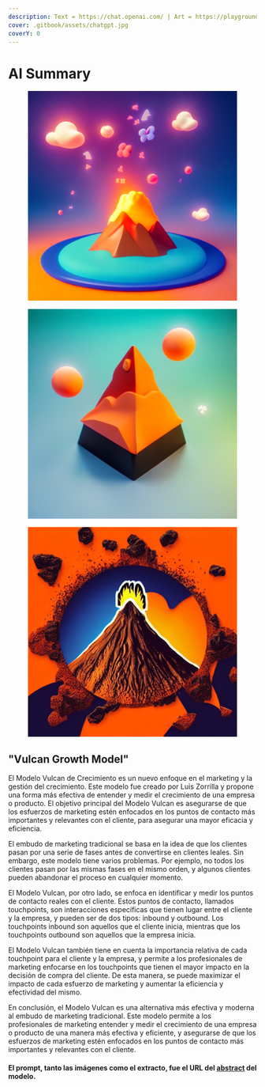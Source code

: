 ```yaml
---
description: Text = https://chat.openai.com/ | Art = https://playgroundai.com/
cover: .gitbook/assets/chatgpt.jpg
coverY: 0
---
```


# AI Summary

<div>

<figure><img src=".gitbook/assets/polymode-style-3d-volcano-emoji-style-with-a-black-grid-remarking-his-3d-orange-with-brown-full-290058548.png" alt=""><figcaption></figcaption></figure>

 

<figure><img src=".gitbook/assets/polymode-style-3d-volcano-emoji-style-with-a-black-grid-remarking-his-3d-orange-with-brown-full-886050569.png" alt=""><figcaption></figcaption></figure>

 

<figure><img src=".gitbook/assets/3d-volcano-emoji-style-with-a-black-grid-remarking-his-3d-orange-with-brown-full-color-hd-plast-290058548.png" alt=""><figcaption></figcaption></figure>

</div>

## "Vulcan Growth Model"

El Modelo Vulcan de Crecimiento es un nuevo enfoque en el marketing y la gestión del crecimiento. Este modelo fue creado por Luis Zorrilla y propone una forma más efectiva de entender y medir el crecimiento de una empresa o producto. El objetivo principal del Modelo Vulcan es asegurarse de que los esfuerzos de marketing estén enfocados en los puntos de contacto más importantes y relevantes con el cliente, para asegurar una mayor eficacia y eficiencia.

El embudo de marketing tradicional se basa en la idea de que los clientes pasan por una serie de fases antes de convertirse en clientes leales. Sin embargo, este modelo tiene varios problemas. Por ejemplo, no todos los clientes pasan por las mismas fases en el mismo orden, y algunos clientes pueden abandonar el proceso en cualquier momento.

El Modelo Vulcan, por otro lado, se enfoca en identificar y medir los puntos de contacto reales con el cliente. Estos puntos de contacto, llamados touchpoints, son interacciones específicas que tienen lugar entre el cliente y la empresa, y pueden ser de dos tipos: inbound y outbound. Los touchpoints inbound son aquellos que el cliente inicia, mientras que los touchpoints outbound son aquellos que la empresa inicia.

El Modelo Vulcan también tiene en cuenta la importancia relativa de cada touchpoint para el cliente y la empresa, y permite a los profesionales de marketing enfocarse en los touchpoints que tienen el mayor impacto en la decisión de compra del cliente. De esta manera, se puede maximizar el impacto de cada esfuerzo de marketing y aumentar la eficiencia y efectividad del mismo.

En conclusión, el Modelo Vulcan es una alternativa más efectiva y moderna al embudo de marketing tradicional. Este modelo permite a los profesionales de marketing entender y medir el crecimiento de una empresa o producto de una manera más efectiva y eficiente, y asegurarse de que los esfuerzos de marketing estén enfocados en los puntos de contacto más importantes y relevantes con el cliente.



#### El prompt, tanto las imágenes como el extracto, fue el URL del [abstract](abstract.md) del modelo.
